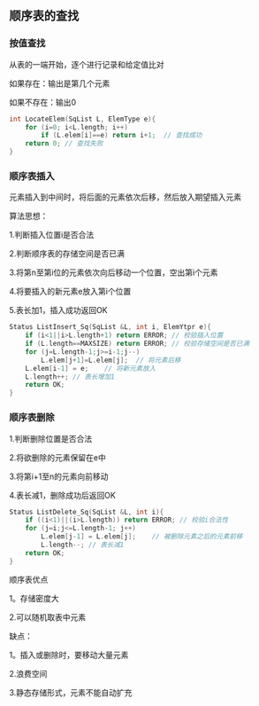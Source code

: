 ## 顺序表的查找

### 按值查找

从表的一端开始，逐个进行记录和给定值比对

如果存在：输出是第几个元素

如果不存在：输出0

```c
int LocateElem(SqList L, ElemType e){
	for (i=0; i<L.length; i++)
		if (L.elem[i]==e) return i+1;  // 查找成功
	return 0; // 查找失败
}
```

### 顺序表插入

元素插入到中间时，将后面的元素依次后移，然后放入期望插入元素

算法思想：

1.判断插入位置i是否合法

2.判断顺序表的存储空间是否已满

3.将第n至第i位的元素依次向后移动一个位置，空出第i个元素

4.将要插入的新元素e放入第i个位置

5.表长加1，插入成功返回OK

```c
Status ListInsert_Sq(SqList &L, int i, ElemYtpr e){
	if (i<1||i>L.length+1) return ERROR; // 校验插入位置
	if (L.length==MAXSIZE) return ERROR; // 校验存储空间是否已满
	for (j=L.length-1;j>=i-1;j--)
		L.elem[j+1]=L.elem[j];	// 将元素后移
	L.elem[i-1] = e;	// 将新元素放入
	L.length++;	// 表长增加1
	return OK;
}
```

### 顺序表删除

1.判断删除位置是否合法

2.将欲删除的元素保留在e中

3.将第i+1至n的元素向前移动

4.表长减1，删除成功后返回OK

```c
Status ListDelete_Sq(SqList &L, int i){
	if ((i<1)||(i>L.length)) return ERROR; // 校验i合法性
	for (j=i;j<=L.length-1; j++)
		L.elem[j-1] = L.elem[j];	// 被删除元素之后的元素前移
		L.length--;	// 表长减1
   	return OK;
}
```



顺序表优点

1。存储密度大

2.可以随机取表中元素

缺点：

1。插入或删除时，要移动大量元素

2.浪费空间

3.静态存储形式，元素不能自动扩充